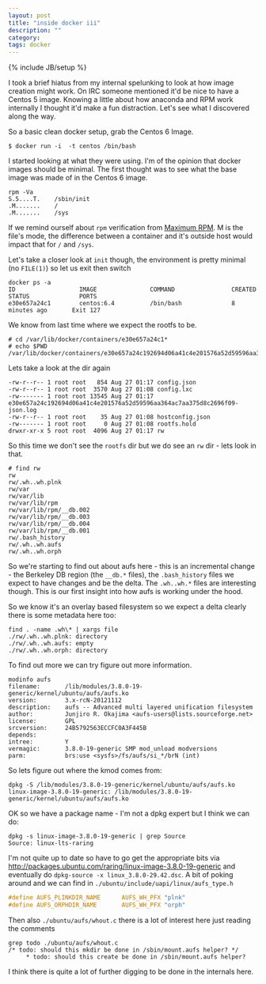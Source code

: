 ```yaml
---
layout: post
title: "inside docker iii"
description: ""
category: 
tags: docker
---
```

{% include JB/setup %}

I took a brief hiatus from my internal spelunking to look at how image creation might work. On IRC someone mentioned it'd be nice to have a Centos 5 image. Knowing a little about how anaconda and RPM work internally I thought it'd make a fun distraction. Let's see what I discovered along the way.

So a basic clean docker setup, grab the Centos 6 Image.

```
$ docker run -i  -t centos /bin/bash
```

I started looking at what they were using. I'm of the opinion that docker images should be minimal. The first thought was to see what the base image was made of in the Centos 6 image.

```
rpm -Va
S.5....T.    /sbin/init
.M.......    /
.M.......    /sys
```

If we remind ourself about `rpm` verification from [Maximum RPM](http://www.rpm.org/max-rpm/s1-rpm-verify-output.html). M is the file's mode, the difference between a container and it's outside host would impact that for `/` and `/sys`.

Let's take a closer look at `init` though, the environment is pretty minimal (no `FILE(1)`) so let us exit then switch 

```
docker ps -a
ID                  IMAGE               COMMAND                CREATED             STATUS              PORTS
e30e657a24c1        centos:6.4          /bin/bash              8 minutes ago       Exit 127
```

We know from last time where we expect the rootfs to be. 

```
# cd /var/lib/docker/containers/e30e657a24c1*
# echo $PWD
/var/lib/docker/containers/e30e657a24c192694d06a41c4e201576a52d59596aa364ac7aa375d8c2696f09
```

Lets take a look at the dir again

```
-rw-r--r-- 1 root root   854 Aug 27 01:17 config.json
-rw-r--r-- 1 root root  3570 Aug 27 01:08 config.lxc
-rw------- 1 root root 13545 Aug 27 01:17 e30e657a24c192694d06a41c4e201576a52d59596aa364ac7aa375d8c2696f09-json.log
-rw-r--r-- 1 root root    35 Aug 27 01:08 hostconfig.json
-rw------- 1 root root     0 Aug 27 01:08 rootfs.hold
drwxr-xr-x 5 root root  4096 Aug 27 01:17 rw
```

So this time we don't see the `rootfs` dir but we do see an `rw` dir - lets look in that.

```
# find rw
rw
rw/.wh..wh.plnk
rw/var
rw/var/lib
rw/var/lib/rpm
rw/var/lib/rpm/__db.002
rw/var/lib/rpm/__db.003
rw/var/lib/rpm/__db.004
rw/var/lib/rpm/__db.001
rw/.bash_history
rw/.wh..wh.aufs
rw/.wh..wh.orph
```
So we're starting to find out about aufs here - this is an incremental change - the Berkeley DB region (the `__db.*` files), the `.bash_history` files we expect to have changes and be the delta. The `.wh..wh.*` files are interesting though. This is our first insight into how aufs is working under the hood.

So we know it's an overlay based filesystem so we expect a delta clearly there is some metadata here too:

```
find . -name .wh\* | xargs file
./rw/.wh..wh.plnk: directory
./rw/.wh..wh.aufs: empty
./rw/.wh..wh.orph: directory
```

To find out more we can try figure out more information.

```
modinfo aufs
filename:       /lib/modules/3.8.0-19-generic/kernel/ubuntu/aufs/aufs.ko
version:        3.x-rcN-20121112
description:    aufs -- Advanced multi layered unification filesystem
author:         Junjiro R. Okajima <aufs-users@lists.sourceforge.net>
license:        GPL
srcversion:     24B5792563ECCFC0A3F445B
depends:
intree:         Y
vermagic:       3.8.0-19-generic SMP mod_unload modversions
parm:           brs:use <sysfs>/fs/aufs/si_*/brN (int)
```

So lets figure out where the kmod comes from:

```
dpkg -S /lib/modules/3.8.0-19-generic/kernel/ubuntu/aufs/aufs.ko
linux-image-3.8.0-19-generic: /lib/modules/3.8.0-19-generic/kernel/ubuntu/aufs/aufs.ko
```

OK so we have a package name - I'm not a dpkg expert but I think we can do:

```
dpkg -s linux-image-3.8.0-19-generic | grep Source
Source: linux-lts-raring
```

I'm not quite up to date so have to go get the appropriate bits via http://packages.ubuntu.com/raring/linux-image-3.8.0-19-generic and eventually do `dpkg-source -x linux_3.8.0-29.42.dsc`. A bit of poking around and we can find in `./ubuntu/include/uapi/linux/aufs_type.h`

```c
#define AUFS_PLINKDIR_NAME      AUFS_WH_PFX "plnk"
#define AUFS_ORPHDIR_NAME       AUFS_WH_PFX "orph"
```

Then also `./ubuntu/aufs/whout.c` there is a lot of interest here just reading the comments 

```
grep todo ./ubuntu/aufs/whout.c
/* todo: should this mkdir be done in /sbin/mount.aufs helper? */
	 * todo: should this create be done in /sbin/mount.aufs helper?
```

I think there is quite a lot of further digging to be done in the internals here.

